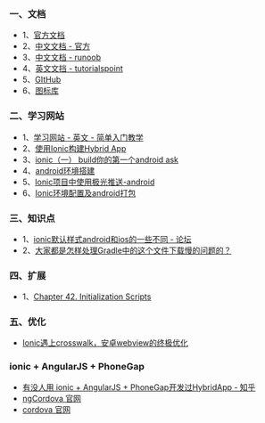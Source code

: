 ### 一、文档
- 1、[官方文档](http://ionicframework.com/docs/)
- 2、[中文文档 - 官方](http://www.ionic.wang/js_doc-index-id-2.html)
- 3、[中文文档 - runoob](http://www.runoob.com/ionic/ionic-list.html)
- 4、[英文文挡 - tutorialspoint](http://www.tutorialspoint.com/ionic/ionic_range.htm)
- 5、[GItHub]( https://github.com/driftyco)
- 6、[图标库](http://ionicons.com/)

### 二、学习网站
- 1、[学习网站 - 英文 - 简单入门教学](http://appcamp.io/courses)
- 2、[使用Ionic构建Hybrid App](http://my.oschina.net/nosand/blog/294011)
- 3、[ionic（一） build你的第一个android ask](http://www.bubuko.com/infodetail-922947.html)
- 4、[android环境搭建](http://blog.csdn.net/zapzqc/article/details/41802453/)
- 5、[Ionic项目中使用极光推送-android](http://ionichina.com/topic/54f96e7b59a9bdef119234a1)
- 6、[Ionic环境配置及android打包](http://www.cnblogs.com/cybolg/p/5222605.html)

### 三、知识点
- 1、[ionic默认样式android和ios的一些不同 - 论坛](http://ionichina.com/topic/54e453ee2be672f1111c01e1)
- 2、[大家都是怎样处理Gradle中的这个文件下载慢的问题的？](http://www.zhihu.com/question/37810416)

### 四、扩展
- 1、[Chapter 42. Initialization Scripts](https://docs.gradle.org/current/userguide/init_scripts.html)

### 五、优化
- [Ionic遇上crosswalk，安卓webview的终极优化](http://tieba.baidu.com/p/3530185795)

### ionic + AngularJS + PhoneGap
- [有没人用 ionic + AngularJS + PhoneGap开发过HybridApp - 知乎](https://www.zhihu.com/question/23517605/answer/41517998)
- [ngCordova 官网](http://ngcordova.com/)
- [cordova 官网](https://cordova.apache.org/)
